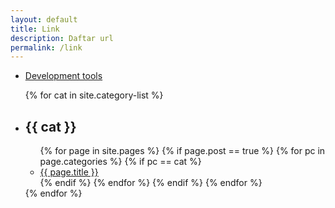 ```yaml
---
layout: default
title: Link
description: Daftar url
permalink: /link
---
```


- [Development tools](/dev)


<ul>
	{% for cat in site.category-list %}
	<li class="mb-3"><h2>{{ cat }}</h2></li>
	<ul>
		{% for page in site.pages %}
		{% if page.post == true %}
		{% for pc in page.categories %}
		{% if pc == cat %}
		<li><a href="{{ page.url }}">{{ page.title }}</a></li>
		{% endif %}   <!-- cat-match-p -->
		{% endfor %}  <!-- page-category -->
		{% endif %}   <!-- post-p -->
		{% endfor %}  <!-- page -->
	</ul>
	{% endfor %}  <!-- cat -->
</ul>